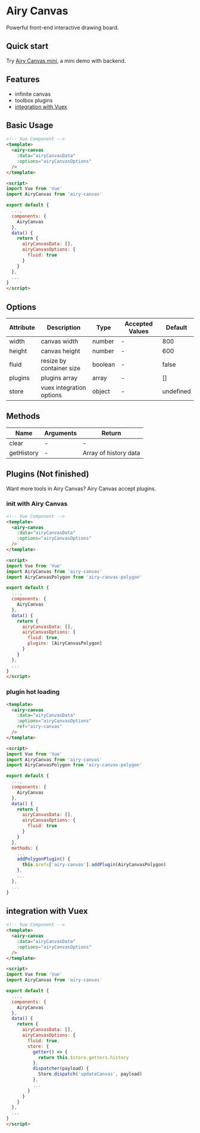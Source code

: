 # Airy Canvas

Powerful front-end interactive drawing board.

## Quick start

Try [Airy Canvas mini](https://github.com/Airyworks/airy-canvas), a mini demo with backend.

## Features
- infinite canvas
- toolbox plugins
- [integration with Vuex](#integration-with-Vuex)

## Basic Usage
```html
<!-- Vue Component -->
<template>
  <airy-canvas
    :data="airyCanvasData"
    :options="airyCanvasOptions"
  />
</template>

<script>
import Vue from 'Vue'
import AiryCanvas from 'airy-canvas'

export default {
  ...,
  components: {
    AiryCanvas
  },
  data() {
    return {
      airyCanvasData: [],
      airyCanvasOptions: {
        fluid: true
      }
    }
  },
  ...
}
</script>
```

## Options

| Attribute  | Description | Type | Accepted Values | Default |
| - | - | - | - | - |
| width  | canvas width | number | - | 800 |
| height  | canvas height | number | - | 600 |
| fluid  | resize by container size | boolean | - | false |
| plugins  | plugins array | array | - | [] |
| store  | vuex integration options | object | - | undefined |

## Methods

| Name  | Arguments | Return |
| - | - | - |
| clear  | - | - |
| getHistory  | - | Array of history data |

## Plugins (Not finished)
Want more tools in Airy Canvas? Airy Canvas accept plugins.

### init with Airy Canvas

```html
<!-- Vue Component -->
<template>
  <airy-canvas
    :data="airyCanvasData"
    :options="airyCanvasOptions"
  />
</template>

<script>
import Vue from 'Vue'
import AiryCanvas from 'airy-canvas'
import AiryCanvasPolygon from 'airy-canvas-polygon'

export default {
  ...,
  components: {
    AiryCanvas
  },
  data() {
    return {
      airyCanvasData: [],
      airyCanvasOptions: {
        fluid: true,
        plugins: [AiryCanvasPolygon]
      }
    }
  },
  ...
}
</script>
```

### plugin hot loading

```html
<template>
  <airy-canvas
    :data="airyCanvasData"
    :options="airyCanvasOptions"
    ref="airy-canvas"
  />
</template>

<script>
import Vue from 'Vue'
import AiryCanvas from 'airy-canvas'
import AiryCanvasPolygon from 'airy-canvas-polygon'

export default {
  ...,
  components: {
    AiryCanvas
  },
  data() {
    return {
      airyCanvasData: [],
      airyCanvasOptions: {
        fluid: true
      }
    }
  },
  methods: {
    ...
    addPolygonPlugin() {
      this.$refs['airy-canvas'].addPlugin(AiryCanvasPolygon)
    },
    ...
  },
  ...
}
```

## integration with Vuex

```html
<!-- Vue Component -->
<template>
  <airy-canvas
    :data="airyCanvasData"
    :options="airyCanvasOptions"
  />
</template>

<script>
import Vue from 'Vue'
import AiryCanvas from 'airy-canvas'

export default {
  ...,
  components: {
    AiryCanvas
  },
  data() {
    return {
      airyCanvasData: [],
      airyCanvasOptions: {
        fluid: true,
        store: {
          getter() => {
            return this.$store.getters.history
          },
          dispatcher(payload) {
            Store.dispatch('updateCanvas', payload)
          },
          ...
        }
      }
    }
  },
  ...
}
</script>
```
